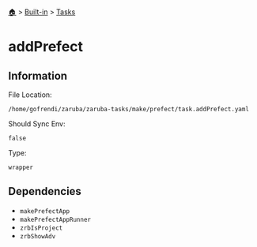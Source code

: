 <!--startTocHeader-->
[🏠](../../README.md) > [Built-in](../README.md) > [Tasks](README.md)
# addPrefect
<!--endTocHeader-->


## Information

File Location:

    /home/gofrendi/zaruba/zaruba-tasks/make/prefect/task.addPrefect.yaml

Should Sync Env:

    false

Type:

    wrapper


## Dependencies

- `makePrefectApp`
- `makePrefectAppRunner`
- `zrbIsProject`
- `zrbShowAdv`



<!--startTocSubtopic-->

<!--endTocSubtopic-->